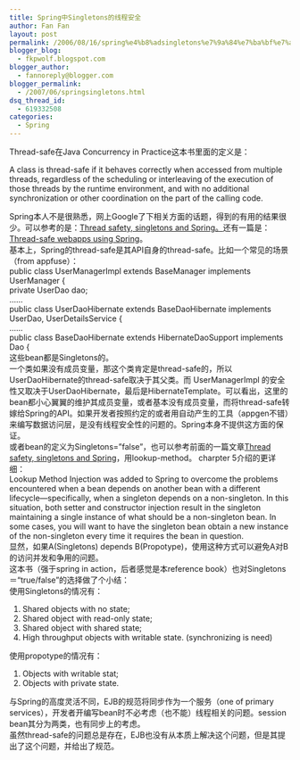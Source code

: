 ```yaml
---
title: Spring中Singletons的线程安全
author: Fan Fan
layout: post
permalink: /2006/08/16/spring%e4%b8%adsingletons%e7%9a%84%e7%ba%bf%e7%a8%8b%e5%ae%89%e5%85%a8/
blogger_blog:
  - fkpwolf.blogspot.com
blogger_author:
  - fannoreply@blogger.com
blogger_permalink:
  - /2007/06/springsingletons.html
dsq_thread_id:
  - 619332508
categories:
  - Spring
---
```

Thread-safe在Java Concurrency in Practice这本书里面的定义是： 

A class is thread-safe if it behaves correctly when accessed from multiple threads, regardless of the scheduling or interleaving of the execution of those threads by the runtime environment, and with no additional synchronization or other coordination on the part of the calling code. 

Spring本人不是很熟悉，网上Google了下相关方面的话题，得到的有用的结果很少。可以参考的是：[Thread safety, singletons and Spring。][1]还有一篇是：[Thread-safe webapps using Spring][2]。  
基本上，Spring的thread-safe是其API自身的thread-safe。比如一个常见的场景（from appfuse）：  
public class UserManagerImpl extends BaseManager implements UserManager {  
private UserDao dao;  
&#8230;&#8230;  
public class UserDaoHibernate extends BaseDaoHibernate implements UserDao, UserDetailsService {  
&#8230;&#8230;  
public class BaseDaoHibernate extends HibernateDaoSupport implements Dao {  
这些bean都是Singletons的。  
一个类如果没有成员变量，那这个类肯定是thread-safe的，所以UserDaoHibernate的thread-safe取决于其父类。而 UserManagerImpl 的安全性又取决于UserDaoHibernate，最后是HibernateTemplate。可以看出，这里的bean都小心翼翼的维护其成员变量，或者基本没有成员变量，而将thread-safe转嫁给Spring的API。如果开发者按照约定的或者用自动产生的工具（appgen不错）来编写数据访问层，是没有线程安全性的问题的。Spring本身不提供这方面的保证。  
或者bean的定义为Singletons=&#8221;false&#8221;，也可以参考前面的一篇文章[Thread safety, singletons and Spring][1]，用lookup-method。<pro spring> charpter 5介绍的更详细：  
Lookup Method Injection was added to Spring to overcome the problems encountered when a bean depends on another bean with a different lifecycle—specifically, when a singleton depends on a non-singleton. In this situation, both setter and constructor injection result in the singleton maintaining a single instance of what should be a non-singleton bean. In some cases, you will want to have the singleton bean obtain a new instance of the non-singleton every time it requires the bean in question.  
显然，如果A(Singletons) depends B(Propotype)，使用这种方式可以避免A对B的访问并发和争用的问题。  
<pro spring>这本书（强于spring in action，后者感觉是本reference book）也对Singletons＝“true/false&#8221;的选择做了个小结：  
使用Singletons的情况有：  
1. Shared objects with no state;  
2. Shared object with read-only state;  
3. Shared object with shared state;  
4. High throughput objects with writable state. (synchronizing is need)  

使用propotype的情况有：  
1. Objects with writable stat;  
2. Objects with private state.  

与Spring的高度灵活不同，EJB的规范将同步作为一个服务（one of primary services），开发者开编写bean时不必考虑（也不能）线程相关的问题。session bean其分为两类，也有同步上的考虑。  
虽然thread-safe的问题总是存在，EJB也没有从本质上解决这个问题，但是其提出了这个问题，并给出了规范。

 [1]: http://erik.jteam.nl/?p=4
 [2]: http://www.javalobby.org/articles/thread-safe/index.jsp